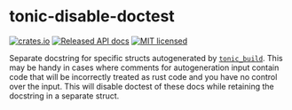 # tonic-disable-doctest

[![crates.io](https://img.shields.io/crates/v/tonic-disable-doctest.svg)](https://crates.io/crates/tonic-disable-doctest)
[![Released API docs](https://img.shields.io/docsrs/tonic-disable-doctest/latest)](https://docs.rs/tonic-disable-doctest)
[![MIT licensed](https://img.shields.io/badge/license-MIT-blue.svg)](./LICENSE)

Separate docstring for specific structs autogenerated by [`tonic_build`](https://docs.rs/tonic-build). This may be handy in cases where comments for autogeneration input contain code that will be incorrectly treated as rust code and you have no control over the input. This will disable doctest of these docs while retaining the docstring in a separate struct.
